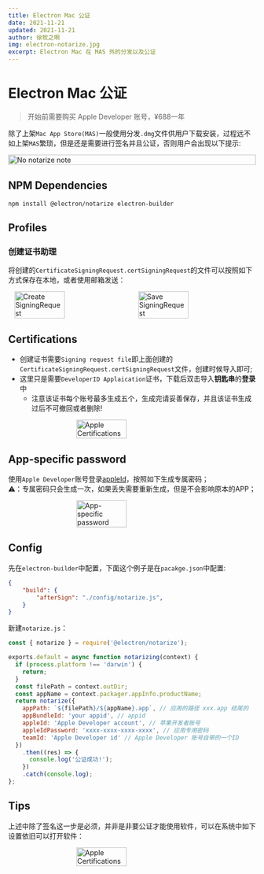 ```yaml
---
title: Electron Mac 公证
date: 2021-11-21
updated: 2021-11-21
author: 徐牧之啊
img: electron-notarize.jpg
excerpt: Electron Mac 在 MAS 外的分发以及公证
---
```


# Electron Mac 公证

> 开始前需要购买 Apple Developer 账号，¥688一年

除了上架`Mac App Store(MAS)`一般使用分发`.dmg`文件供用户下载安装，过程远不如上架`MAS`繁琐，但是还是需要进行签名并且公证，否则用户会出现以下提示:
<div style="display: flex;flex-wrap: wrap;justify-content: space-around;width:100%">
<img src="https://moki-blog.oss-cn-chengdu.aliyuncs.com/moki-note/image-20240822231345283.png" alt="No notarize note" width="100%"/>
</div>

## NPM Dependencies

`npm install @electron/notarize electron-builder`

## Profiles
### 创建证书助理
将创建的`CertificateSigningRequest.certSigningRequest`的文件可以按照如下方式保存在本地，或者使用邮箱发送：
<div style="display: flex;flex-wrap: wrap;justify-content: space-around;width:100%">
<img src="https://moki-blog.oss-cn-chengdu.aliyuncs.com/moki-note/image-20240822185425314.png" width="45%" alt="Create SigningRequest">
<img src="https://moki-blog.oss-cn-chengdu.aliyuncs.com/moki-note/image-20240822185523593.png" width="45%" alt="Save SigningRequest">
</div>

## Certifications
+ 创建证书需要`Signing request file`即上面创建的`CertificateSigningRequest.certSigningRequest`文件，创建时候导入即可;
+ 这里只是需要`DeveloperID Applaication`证书，下载后双击导入**钥匙串**的**登录**中
  + 注意该证书每个账号最多生成五个，生成完请妥善保存，并且该证书生成过后不可撤回或者删除!
<div style="display: flex;flex-wrap: wrap;justify-content: space-around;width:100%">
<img src="https://moki-blog.oss-cn-chengdu.aliyuncs.com/moki-note/image-20240822232508616.png" width="45%" alt="Apple Certifications"/>
</div>

## App-specific password

使用`Apple Developer`账号登录[appleId](https://appleid.apple.com/account/manage)，按照如下生成专属密码；
<br/>
⚠️：专属密码只会生成一次，如果丢失需要重新生成，但是不会影响原本的APP；

<div style="display: flex;flex-wrap: wrap;justify-content: space-around;width:100%">
<img src="https://moki-blog.oss-cn-chengdu.aliyuncs.com/moki-note/image-20240822233339150.png" width="45%" alt="App-specific password"/>
</div>

## Config
先在`electron-builder`中配置，下面这个例子是在`pacakge.json`中配置:
```json
{
	"build": {
		"afterSign": "./config/notarize.js",
	}
}
```
新建`notarize.js`：
```javascript
const { notarize } = require('@electron/notarize');

exports.default = async function notarizing(context) {
  if (process.platform !== 'darwin') {
    return;
  }
  const filePath = context.outDir;
  const appName = context.packager.appInfo.productName;
  return notarize({
    appPath: `${filePath}/${appName}.app`, // 应用的路径 xxx.app 结尾的
    appBundleId: 'your appid', // appid
    appleId: 'Apple Developer account', // 苹果开发者账号
    appleIdPassword: 'xxxx-xxxx-xxxx-xxxx', // 应用专用密码
    teamId: 'Apple Developer id' // Apple Developer 账号自带的一个ID
  })
    .then((res) => {
      console.log('公证成功!');
    })
    .catch(console.log);
};
```



## Tips

上述中除了签名这一步是必须，并非是非要公证才能使用软件，可以在系统中如下设置依旧可以打开软件：
<div style="display: flex;flex-wrap: wrap;justify-content: space-around;width:100%">
<img src="https://moki-blog.oss-cn-chengdu.aliyuncs.com/moki-note/venturasudospctlmaster-disable1.jpg" width="45%" alt="Apple Certifications"/>
</div>
